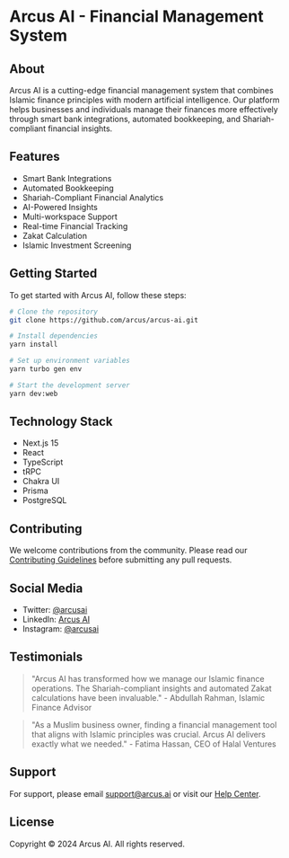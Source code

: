 # Arcus AI - Financial Management System

## About

Arcus AI is a cutting-edge financial management system that combines Islamic finance principles with modern artificial intelligence. Our platform helps businesses and individuals manage their finances more effectively through smart bank integrations, automated bookkeeping, and Shariah-compliant financial insights.

## Features

- Smart Bank Integrations
- Automated Bookkeeping
- Shariah-Compliant Financial Analytics
- AI-Powered Insights
- Multi-workspace Support
- Real-time Financial Tracking
- Zakat Calculation
- Islamic Investment Screening

## Getting Started

To get started with Arcus AI, follow these steps:

```bash
# Clone the repository
git clone https://github.com/arcus/arcus-ai.git

# Install dependencies
yarn install

# Set up environment variables
yarn turbo gen env

# Start the development server
yarn dev:web
```

## Technology Stack

- Next.js 15
- React
- TypeScript
- tRPC
- Chakra UI
- Prisma
- PostgreSQL

## Contributing

We welcome contributions from the community. Please read our [Contributing Guidelines](./CONTRIBUTING.md) before submitting any pull requests.

## Social Media

- Twitter: [@arcusai](https://twitter.com/arcusai)
- LinkedIn: [Arcus AI](https://linkedin.com/company/arcusai)
- Instagram: [@arcusai](https://instagram.com/arcusai)

## Testimonials

> "Arcus AI has transformed how we manage our Islamic finance operations. The Shariah-compliant insights and automated Zakat calculations have been invaluable." - Abdullah Rahman, Islamic Finance Advisor

> "As a Muslim business owner, finding a financial management tool that aligns with Islamic principles was crucial. Arcus AI delivers exactly what we needed." - Fatima Hassan, CEO of Halal Ventures

## Support

For support, please email support@arcus.ai or visit our [Help Center](https://help.arcus.ai).

## License

Copyright © 2024 Arcus AI. All rights reserved.
